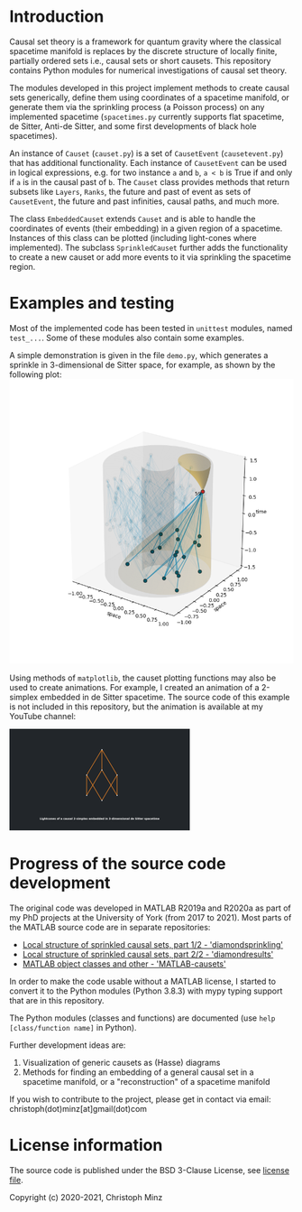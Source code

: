 # Introduction
Causal set theory is a framework for quantum gravity where the classical spacetime manifold is replaces by the discrete structure of locally finite, partially ordered sets i.e., causal sets or short causets. This repository contains Python modules for numerical investigations of causal set theory.

The modules developed in this project implement methods to create causal sets generically, define them using coordinates of a spacetime manifold, or generate them via the sprinkling process (a Poisson process) on any implemented spacetime (`spacetimes.py` currently supports flat spacetime, de Sitter, Anti-de Sitter, and some first developments of black hole spacetimes).

An instance of `Causet` (`causet.py`) is a set of `CausetEvent` (`causetevent.py`) that has additional functionality. Each instance of `CausetEvent` can be used in logical expressions, e.g. for two instance `a` and `b`, `a < b` is True if and only if `a` is in the causal past of `b`. The `Causet` class provides methods that return subsets like `Layers`, `Ranks`, the future and past of event as sets of `CausetEvent`, the future and past infinities, causal paths, and much more.

The class `EmbeddedCauset` extends `Causet` and is able to handle the coordinates of events (their embedding) in a given region of a spacetime. Instances of this class can be plotted (including light-cones where implemented). The subclass `SprinkledCauset` further adds the functionality to create a new causet or add more events to it via sprinkling the spacetime region.

# Examples and testing
Most of the implemented code has been tested in `unittest` modules, named `test_...`. Some of these modules also contain some examples. 

A simple demonstration is given in the file `demo.py`, which generates a sprinkle in 3-dimensional de Sitter space, for example, as shown by the following plot:
![Example plot for a sprinkle in de Sitter spacetime](demo.png)

Using methods of `matplotlib`, the causet plotting functions may also be used to create animations. For example, I created an animation of a 2-simplex embedded in de Sitter spacetime. The source code of this example is not included in this repository, but the animation is available at my YouTube channel: 

[![Example animation for a 2-simplex in de Sitter spacetime](demo_deSitter2simplex.png)](https://www.youtube.com/watch?v=MHfqVEsMl9k)

# Progress of the source code development
The original code was developed in MATLAB R2019a and R2020a as part of my PhD projects at the University of York (from 2017 to 2021). Most parts of the MATLAB source code are in separate repositories:
* [Local structure of sprinkled causal sets, part 1/2 - 'diamondsprinkling'](https://github.com/c-minz/diamondsprinkling)
* [Local structure of sprinkled causal sets, part 2/2 - 'diamondresults'](https://github.com/c-minz/diamondresults)
* [MATLAB object classes and other - 'MATLAB-causets'](https://github.com/c-minz/MATLAB-causets)

In order to make the code usable without a MATLAB license, I started to convert it to the Python modules (Python 3.8.3) with mypy typing support that are in this repository.

The Python modules (classes and functions) are documented (use `help [class/function name]` in Python).

Further development ideas are:
1. Visualization of generic causets as (Hasse) diagrams
2. Methods for finding an embedding of a general causal set in a spacetime manifold, or a "reconstruction" of a spacetime manifold

If you wish to contribute to the project, please get in contact via email:
christoph(dot)minz[at]gmail(dot)com

# License information
The source code is published under the BSD 3-Clause License, see [license file](LICENSE.md).

Copyright (c) 2020-2021, Christoph Minz
